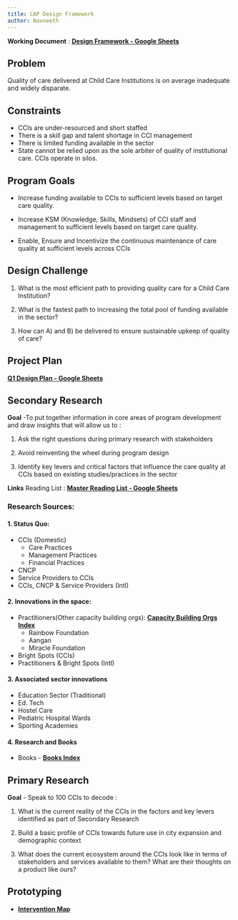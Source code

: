 ```yaml
---
title: CAP Design Framework
author: Navneeth
---
```

**Working Document** : **[Design Framework - Google Sheets](https://docs.google.com/document/d/18LmCHl_Ezc972JXLlXttSo_Ewm3-W5dfq9bTspdv_bQ/edit)**

## Problem
Quality of care delivered at Child Care Institutions is on average inadequate and widely disparate. 

## Constraints
- CCIs are under-resourced and short staffed
- There is a skill gap and talent shortage in CCI management
- There is limited funding available in the sector
- State cannot be relied upon as the sole arbiter of quality of institutional care. CCIs operate in silos. 

## Program Goals
- Increase funding available to CCIs to sufficient levels based on target care quality.
    
- Increase KSM (Knowledge, Skills, Mindsets) of CCI staff and management to sufficient levels based on target care quality. 
    
- Enable, Ensure and Incentivize the continuous maintenance of care quality at sufficient levels across CCIs
    
## Design Challenge

1.  What is the most efficient path to providing quality care for a Child Care Institution? 
    
2.  What is the fastest path to increasing the total pool of funding available in the sector?
    
3.  How can A) and B) be delivered to ensure sustainable upkeep of quality of care? 
    
## Project Plan

**[Q1 Design Plan - Google Sheets](https://docs.google.com/spreadsheets/d/1dlkMpXmnfNy0pXYaMPwJzYjUOuWECAu9iHx35NFrMvw/edit?usp=drive_web&ouid=104429298457953240905)**

  
## Secondary Research

**Goal** -To put together information in core areas of program development and draw insights that will allow us to : 

1.  Ask the right questions during primary research with stakeholders
    
2.  Avoid reinventing the wheel during program design

3.  Identify key levers and critical factors that influence the care quality at CCIs  based on existing studies/practices in the sector

**Links**
Reading List : **[Master Reading List - Google Sheets](https://docs.google.com/spreadsheets/d/1GRiS7QFPiak-1Ob3TdobKnaHqgUBb_8B-fErHP1BXUA/edit?usp=sharing)**
    
### **Research Sources:**

#### 1.  Status Quo:
- CCIs (Domestic)
	-   Care Practices
	-  Management Practices
	- Financial Practices
-  CNCP
- Service Providers to CCIs
- CCIs, CNCP & Service Providers (Intl)
    
#### 2.  Innovations in the space:
- Practitioners(Other capacity building orgs): **[Capacity Building Orgs Index](Volume%201/Reference%20Reading/Other%20Capacity%20Building%20Orgs/Capacity%20Building%20Orgs%20Index.md)**
	- Rainbow Foundation
	-  Aangan
	-  Miracle Foundation
- Bright Spots (CCIs)
- Practitioners & Bright Spots (Intl)
    
#### 3.  Associated sector innovations
-  Education Sector (Traditional)
-  Ed. Tech
-  Hostel Care
- Pediatric Hospital Wards
-  Sporting Academies

#### 4. Research and Books
- Books  - **[Books Index](Volume%201/Reference%20Reading/Books/Books%20Index.md)**
    
## Primary Research
**Goal** - Speak to 100 CCIs to decode : 

1.  What is the current reality of the CCIs in the factors and key levers identified as part of Secondary Research
    
2.  Build a basic profile of CCIs towards future use in city expansion and demographic context

3. What does the current ecosystem around the CCIs look like in terms of stakeholders and services available to them? What are their thoughts on a product like ours?


## Prototyping

- **[Intervention Map](Volume%201/Program%20Design/Intervention%20Map.md)**



